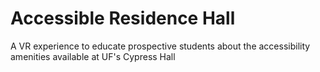 # Accessible Residence Hall

A VR experience to educate prospective students about the accessibility amenities available at UF's Cypress Hall

